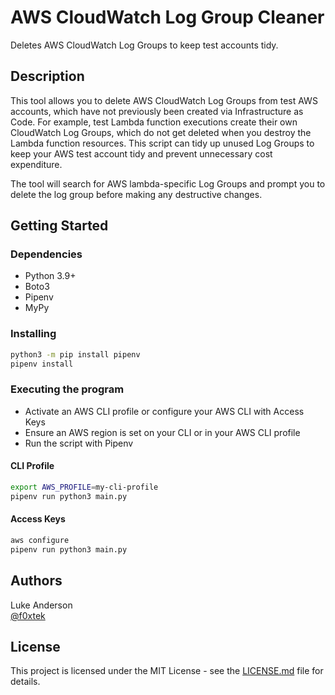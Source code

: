 # AWS CloudWatch Log Group Cleaner

Deletes AWS CloudWatch Log Groups to keep test accounts tidy.

## Description

This tool allows you to delete AWS CloudWatch Log Groups from test AWS accounts, which have not previously been created via Infrastructure as Code.
For example, test Lambda function executions create their own CloudWatch Log Groups, which do not get deleted when you destroy the Lambda function resources.
This script can tidy up unused Log Groups to keep your AWS test account tidy and prevent unnecessary cost expenditure.

The tool will search for AWS lambda-specific Log Groups and prompt you to delete the log group before making any destructive changes.

## Getting Started

### Dependencies

* Python 3.9+
* Boto3
* Pipenv
* MyPy

### Installing

```bash
python3 -m pip install pipenv
pipenv install
````

### Executing the program

* Activate an AWS CLI profile or configure your AWS CLI with Access Keys
* Ensure an AWS region is set on your CLI or in your AWS CLI profile
* Run the script with Pipenv

#### CLI Profile

```bash
export AWS_PROFILE=my-cli-profile
pipenv run python3 main.py
```

#### Access Keys

```bash
aws configure
pipenv run python3 main.py
```

## Authors

Luke Anderson  
[@f0xtek](https://twitter.com/f0xtek)

## License

This project is licensed under the MIT License - see the [LICENSE.md](./LICENSE.md) file for details.
